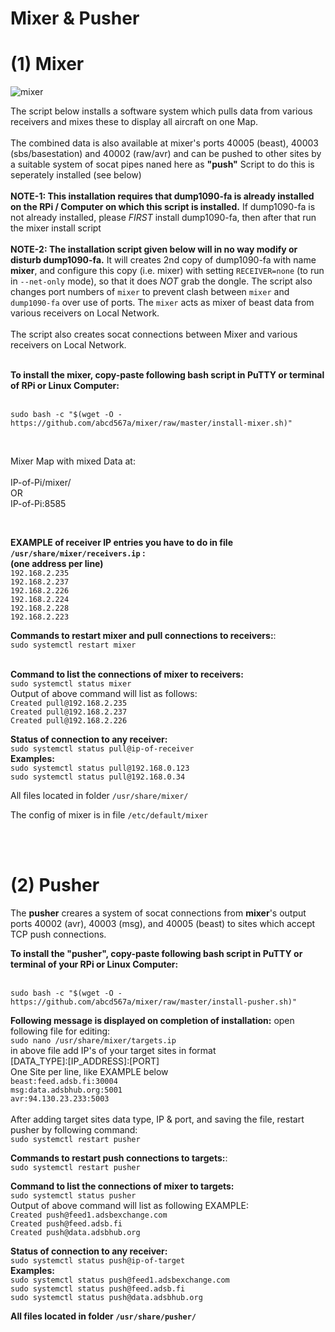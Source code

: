 # Mixer & Pusher

# (1) Mixer
![mixer](https://github.com/abcd567a/mixer/assets/28452511/49fc6a84-9362-47dd-b1d2-ceeb73afecee)


The script below installs a software system which pulls data from various receivers and mixes these to display all aircraft on one Map.</br></br>
The combined data is also available at mixer's ports 40005 (beast), 40003 (sbs/basestation) and 40002 (raw/avr) and can be pushed to other sites by a suitable system of socat pipes naned here as **"push"** Script to do this is seperately installed (see below) </br></br>
**NOTE-1: This installation requires that dump1090-fa is already installed on the RPi / Computer on which this script is installed.** If dump1090-fa is not already installed, please _FIRST_ install dump1090-fa, then after that run the mixer install script</br></br>
**NOTE-2: The installation script given below will in no way modify or disturb dump1090-fa.** It will creates 2nd copy of dump1090-fa with name **mixer**, and configure this copy (i.e. mixer) with setting `RECEIVER=none` (to run in `--net-only` mode), so that it does _NOT_ grab the dongle. The script also changes port numbers of `mixer` to prevent clash between `mixer` and `dump1090-fa` over use of ports. The `mixer` acts as mixer of beast data from various receivers on Local Network.</br></br>
The script also creates socat connections between Mixer and various receivers on Local Network. </br></br>

**To install the mixer, copy-paste following bash script in PuTTY or terminal of RPi or Linux Computer:** </br></br>
```
sudo bash -c "$(wget -O - https://github.com/abcd567a/mixer/raw/master/install-mixer.sh)"  
```


</br>

Mixer Map with mixed Data at: </br></br>
    IP-of-Pi/mixer/ </br>
    OR </br>
    IP-of-Pi:8585 </br>

</br>

**EXAMPLE of receiver IP entries you have to do in file `/usr/share/mixer/receivers.ip` :** </br>
**(one address per line)** </br>
`192.168.2.235` </br>
`192.168.2.237` </br>
`192.168.2.226` </br>
`192.168.2.224` </br>
`192.168.2.228` </br>
`192.168.2.223` </br>


**Commands to restart mixer and pull connections to receivers:**:</br>
    `sudo systemctl restart mixer `  </br></br>
  
**Command to list the connections of mixer to receivers:** </br>
`sudo systemctl status mixer`  </br>
Output of above command will list as follows: </br>
`Created pull@192.168.2.235` </br>
`Created pull@192.168.2.237` </br>
`Created pull@192.168.2.226` </br>

    
**Status of connection to any receiver:** </br>
`sudo systemctl status pull@ip-of-receiver ` </br>
**Examples:** </br>
`sudo systemctl status pull@192.168.0.123 ` </br>
`sudo systemctl status pull@192.168.0.34 ` </br>
    
All files located in folder `/usr/share/mixer/` </br>

The config of mixer is in file `/etc/default/mixer ` </br>

</br></br>

# (2) Pusher
The **pusher** creares a system of socat connections from **mixer**'s output ports 40002 (avr), 40003 (msg), and 40005 (beast) to sites which accept TCP push connections.

**To install the "pusher", copy-paste following bash script in PuTTY or terminal of your RPi or Linux Computer:**</br></br>
```
sudo bash -c "$(wget -O - https://github.com/abcd567a/mixer/raw/master/install-pusher.sh)"

```

**Following message is displayed on completion of installation:**
open following file for editing:</br>
`sudo nano /usr/share/mixer/targets.ip ` </br>
in above file add IP's of your target sites in format</br>
[DATA_TYPE]:[IP_ADDRESS]:[PORT]</br>
One Site per line, like EXAMPLE below</br>
`beast:feed.adsb.fi:30004` </br>
`msg:data.adsbhub.org:5001` </br>
`avr:94.130.23.233:5003` </br>
</br>
After adding target sites data type, IP & port, and saving the file, restart pusher by following command:</br>
`sudo systemctl restart pusher ` </br>

**Commands to restart push connections to targets:**:</br>
   `sudo systemctl restart pusher ` </br>

**Command to list the connections of mixer to targets:** </br>
`sudo systemctl status pusher`  </br>
Output of above command will list as following EXAMPLE: </br>
`Created push@feed1.adsbexchange.com` </br>
`Created push@feed.adsb.fi` </br>
`Created push@data.adsbhub.org` </br>

    
**Status of connection to any receiver:** </br>
`sudo systemctl status push@ip-of-target ` </br>
**Examples:** </br>
`sudo systemctl status push@feed1.adsbexchange.com ` </br>
`sudo systemctl status push@feed.adsb.fi ` </br>
`sudo systemctl status push@data.adsbhub.org` </br>   

**All files located in folder `/usr/share/pusher/`** </br>

</br></br>

</br></br>



 
